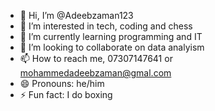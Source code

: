 - 👋 Hi, I’m @Adeebzaman123
- 👀 I’m interested in tech, coding and chess
- 🌱 I’m currently learning programming and IT
- 💞️ I’m looking to collaborate on data analyism
- 📫 How to reach me, 07307147641 or mohammedadeebzaman@gmal.com
- 😄 Pronouns: he/him
- ⚡ Fun fact: I do boxing

<!---
Adeebzaman123/Adeebzaman123 is a ✨ special ✨ repository because its `README.md` (this file) appears on your GitHub profile.
You can click the Preview link to take a look at your changes.
--->
